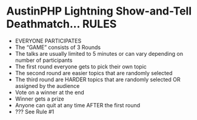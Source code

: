 # AustinPHP Lightning Show-and-Tell Deathmatch... RULES

- EVERYONE PARTICIPATES
- The “GAME” consists of 3 Rounds
- The talks are usually limited to 5 minutes or can vary depending on number of participants 
- The first round everyone gets to pick their own topic
- The second round are easier topics that are randomly selected
- The third round are HARDER topics that are randomly selected OR assigned by the audience
- Vote on a winner at the end
- Winner gets a prize
- Anyone can quit at any time AFTER the first round
- ??? See Rule #1
